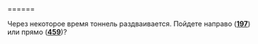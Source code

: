 ======

Через некоторое время тоннель раздваивается. Пойдете направо ([**197**](#n_197)) или прямо ([**459**](#n_459))?

